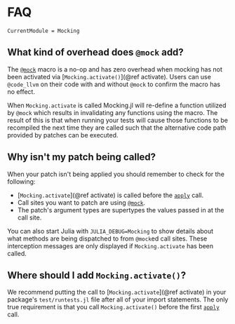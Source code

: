 # FAQ

```@meta
CurrentModule = Mocking
```

## What kind of overhead does `@mock` add?

The [`@mock`](@ref) macro is a no-op and has zero overhead when mocking has not been activated via
[`Mocking.activate()`](@ref activate). Users can use `@code_llvm` on their code with and without `@mock` to
confirm the macro has no effect.

When `Mocking.activate` is called Mocking.jl will re-define a function utilized by `@mock`
which results in invalidating any functions using the macro. The result of this is that when
running your tests will cause those functions to be recompiled the next time they are called
such that the alternative code path provided by patches can be executed.

## Why isn't my patch being called?

When your patch isn't being applied you should remember to check for the following:

- [`Mocking.activate`](@ref activate) is called before the [`apply`](@ref) call.
- Call sites you want to patch are using [`@mock`](@ref).
- The patch's argument types are supertypes the values passed in at the call site.

You can also start Julia with `JULIA_DEBUG=Mocking` to show details about what methods are
being dispatched to from `@mock`ed call sites. These interception messages are only
displayed if `Mocking.activate` has been called.

## Where should I add `Mocking.activate()`?

We recommend putting the call to [`Mocking.activate`](@ref activate) in your package's
`test/runtests.jl` file after all of your import statements. The only true requirement is
that you call  `Mocking.activate()` before the first [`apply`](@ref) call.

